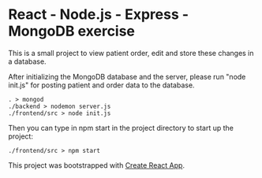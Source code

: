 # React - Node.js - Express - MongoDB exercise

This is a small project to view patient order, edit and store these changes in a database.


After initializing the MongoDB database and the server, please run "node init.js" for posting patient and order data to the database.

```console
. > mongod
./backend > nodemon server.js
./frontend/src > node init.js
```

Then you can type in npm start in the project directory to start up the project:

`./frontend/src > npm start`

This project was bootstrapped with [Create React App](https://github.com/facebook/create-react-app).

